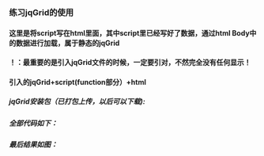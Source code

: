 ### 练习jqGrid的使用
#### 这里是将script写在html里面，其中script里已经写好了数据，通过html Body中的数据进行加载，属于静态的jqGrid
#### ！：最重要的是引入jqGrid文件的时候，一定要引对，不然完全没有任何显示！
#### 引入的jqGrid+script(function部分）+html
##### jqGrid安装包（已打包上传，以后可以下载):
##### 全部代码如下：
##### 最后结果如图：
